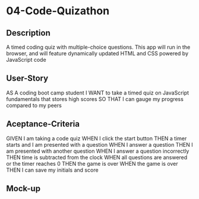 # 04-Code-Quizathon

## Description
A timed coding quiz with multiple-choice questions. This app will run in the browser, and will feature dynamically updated HTML and CSS powered by JavaScript code

## User-Story
AS A coding boot camp student
I WANT to take a timed quiz on JavaScript fundamentals that stores high scores
SO THAT I can gauge my progress compared to my peers

## Aceptance-Criteria
GIVEN I am taking a code quiz
WHEN I click the start button
THEN a timer starts and I am presented with a question
WHEN I answer a question
THEN I am presented with another question
WHEN I answer a question incorrectly
THEN time is subtracted from the clock
WHEN all questions are answered or the timer reaches 0
THEN the game is over
WHEN the game is over
THEN I can save my initials and score

## Mock-up